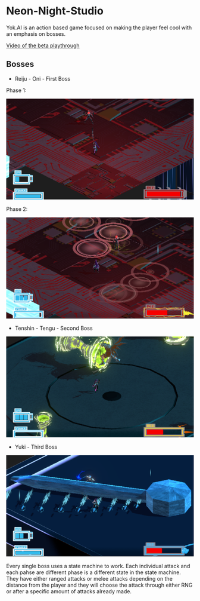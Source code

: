 # Neon-Night-Studio

Yok.AI is an action based game focused on making the player feel cool with an emphasis on bosses.

[Video of the beta playthrough](https://www.youtube.com/watch?v=DX1cG8md4XM&t=6s&ab_channel=MicheleMarcheseAndreu)

## Bosses

- Reiju - Oni - First Boss

Phase 1:

![Phase 1](https://github.com/JustinRhaySamson/Neon-Night-Studio/blob/main/Assets/Programming/Github%20Images/Boss1%20Yok.AI.PNG)

Phase 2: 

![Phase 2](https://github.com/JustinRhaySamson/Neon-Night-Studio/blob/main/Assets/Programming/Github%20Images/Boss1_2%20Yok.AI.PNG)
  
- Tenshin - Tengu - Second Boss

![Phase 1](https://github.com/JustinRhaySamson/Neon-Night-Studio/blob/main/Assets/Programming/Github%20Images/Boss2%20Yok.AI.PNG)
  
- Yuki - Third Boss

![Phase 1](https://github.com/JustinRhaySamson/Neon-Night-Studio/blob/main/Assets/Programming/Github%20Images/Boss3%20Yok.AI.PNG)

Every single boss uses a state machine to work. Each individual attack and each pahse are different phase is a different state in the state machine. They have either ranged attacks or melee attacks depending on the distance from the player and they will choose the attack through either RNG or after a specific amount of attacks already made.
